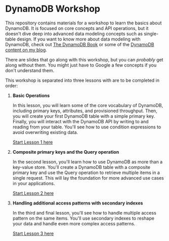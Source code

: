 # DynamoDB Workshop

This repository contains materials for a workshop to learn the basics about DynamoDB. It is focused on core concepts and API operations, but it doesn't dive deep into advanced data modeling concepts such as single-table design. If you want to know more about data modeling with DynamoDB, check out [The DynamoDB Book](https://www.dynamodbbook.com/) or some of the [DynamoDB content on my blog](https://www.alexdebrie.com/).

There are slides that go along with this workshop, but you can _probably_ get along without them. You might just have to Google a few concepts if you don't understand them.

This workshop is separated into three lessons with are to be completed in order:

1. **Basic Operations**

   In this lesson, you will learn some of the core vocabulary of DynamoDB, including primary keys, attributes, and provisioned throughput. Then, you will create your first DynamoDB table with a simple primary key. Finally, you will interact with the DynamoDB API by writing to and reading from your table. You'll see how to use condition expressions to avoid overwriting existing data.

   [Start Lesson 1 here](./01-basic-operations/README.md)

2. **Composite primary keys and the Query operation**

   In the second lesson, you'll learn how to use DynamoDB as more than a key-value store. You'll create a DynamoDB table with a composite primary key and use the Query operation to retrieve multiple items in a single request. This will lay the foundation for more advanced use cases in your applications.

   [Start Lesson 2 here](./02-query/README.md)

3. **Handling additional access patterns with secondary indexes**

   In the third and final lesson, you'll see how to handle multiple access pattern on the same items. You'll use secondary indexes to reshape your data and handle even more complex access patterns.

   [Start Lesson 3 here](./03-secondary-indexes/README.md)
